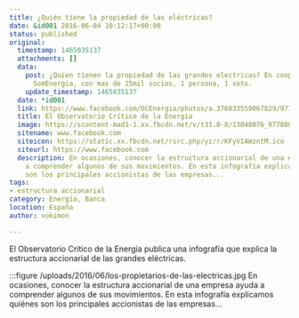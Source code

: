 ```yaml
---
title: ¿Quién tiene la propiedad de las eléctricas?
date: &id001 2016-06-04 10:12:17+00:00
status: published
original:
  timestamp: 1465035137
  attachments: []
  data:
    post: ¿Quien tienen la propiedad de las grandes electricas? En cooperativas como
      SomEnergia, con mas de 25mil socios, 1 persona, 1 voto.
    update_timestamp: 1465035137
  date: *id001
  link: https://www.facebook.com/OCEnergia/photos/a.376833559067829/977880782296434/?type=3&theater
  title: El Observatorio Crítico de la Energía
  image: https://scontent-mad1-1.xx.fbcdn.net/v/t31.0-8/13048076_977880782296434_8965421227275695342_o.jpg?_nc_cat=103&_nc_sid=2d5d41&_nc_ohc=FS5wlWjTqiEAX8nGNgy&_nc_ht=scontent-mad1-1.xx&oh=014376f5387324babb44e4109cf59baf&oe=5FA89C55
  sitename: www.facebook.com
  siteicon: https://static.xx.fbcdn.net/rsrc.php/yz/r/KFyVIAWzntM.ico
  siteurl: https://www.facebook.com
  description: En ocasiones, conocer la estructura accionarial de una empresa ayuda
    a comprender algunos de sus movimientos. En esta infografía explicamos quiénes
    son los principales accionistas de las empresas...
tags:
- estructura accionarial
category: Energía, Banca
location: España
author: vokimon

---
```

El Observatorio Crítico de la Energía publica una infografía
que explica la estructura accionarial de las grandes eléctricas.

:::figure /uploads/2016/06/los-propietarios-de-las-electricas.jpg
    En ocasiones, conocer la estructura accionarial de una empresa
    ayuda a comprender algunos de sus movimientos.
    En esta infografía explicamos quiénes son los principales accionistas de las empresas...

